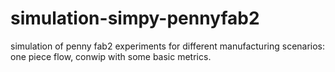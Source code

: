 # simulation-simpy-pennyfab2

simulation of penny fab2 experiments for different manufacturing scenarios: one piece flow, conwip with some basic metrics.
